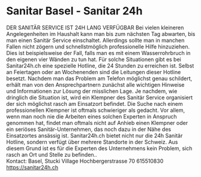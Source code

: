 # Sanitar Basel - Sanitar 24h
 DER SANITÄR SERVICE IST 24H LANG VERFÜGBAR
Bei vielen kleineren Angelegenheiten im Haushalt kann man bis zum nächsten Tag abwarten, bis man einen Sanitär Service einschaltet. Allerdings sollte man in manchen Fallen nicht zögern und schnellstmöglich professionelle Hilfe hinzuziehen. Dies ist beispielsweise der Fall, falls man es mit einem Wasserrohrbruch in den eigenen vier Wänden zu tun hat. Für solche Situationen gibt es bei Sanitar24h.ch eine spezielle Hotline, die 24 Stunden zu erreichen ist. Selbst an Feiertagen oder an Wochenenden sind die Leitungen dieser Hotline besetzt. Nachdem man das Problem am Telefon möglichst genau schildert, erhält man von den Ansprechpartnern zunächst alle wichtigen Hinweise und Informationen zur Lösung der misslichen Lage. Je nachdem, wie dringlich die Situation ist, wird ein Klempner des Sanitär Service organisiert der sich möglichst rasch am Einsatzort befindet. Die Suche nach einem professionellen Klempner ist oftmals schwieriger als gedacht. Vor allem, wenn man noch nie die Arbeiten eines solchen Experten in Anspruch genommen hat, findet man oftmals nicht auf Anhieb einen Klempner oder ein seriöses Sanitär-Unternehmen, das noch dazu in der Nähe des Einsatzortes ansässig ist. Sanitar24h.ch bietet nicht nur die 24h Sanitär Hotline, sondern verfügt über mehrere Standorte in der Schweiz. Aus diesem Grund ist es für die Experten des Unternehmens kein Problem, sich rasch an Ort und Stelle zu befinden..		 
	Kontact:
Basel, Stucki Village Hochbergerstrasse 70
615510830
https://sanitar24h.ch
